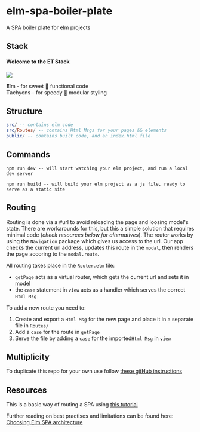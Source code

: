 # elm-spa-boiler-plate
A SPA boiler plate for elm projects

## Stack
#### Welcome to the ET Stack  
![](https://media.giphy.com/media/gHcPh3ehbRGik/giphy.gif)

**E**lm - for sweet :candy: functional code  
**T**achyons - for speedy :dash: modular styling

## Structure
``` elm
src/ -- contains elm code
src/Routes/ -- contains Html Msgs for your pages && elements
public/ -- contains built code, and an index.html file
```

## Commands
`npm run dev -- will start watching your elm project, and run a local dev
server`

`npm run build -- will build your elm project as a js file, ready to serve as a static site`

## Routing
Routing is done via a #url to avoid reloading the page and loosing model's state. There are workarounds for this, but this a simple solution that requires minimal code (_check resources below for alternatives_). The router works by using the `Navigation` package which gives us access to the url. Our app checks the current url address, updates this route in the `modal`, then renders the page accoring to the `modal.route`.

All routing takes place in the ```Router.elm``` file:
- ```getPage``` acts as a virtual router, which gets the current url and sets it in model
- the ```case``` statement in ```view``` acts as a handler which serves the correct ```Html Msg```

To add a new route you need to:
1. Create and export a ```Html Msg``` for the new page and place it in a separate file in ```Routes/```
2. Add a ```case``` for the route in ```getPage```
3. Serve the file by adding a ```case``` for the imported```Html Msg``` in ```view ```

## Multiplicity
To duplicate this repo for your own use follow [these gitHub instructions](https://help.github.com/articles/duplicating-a-repository/)

## Resources
This is a basic way of routing a SPA using [this tutorial](https://medium.com/@nithstong/spa-simple-with-elm-navigation-630bdfdbef94)

Further reading on best practises and limitations can be found here:
[Choosing Elm SPA architecture](https://medium.com/elm-shorts/choosing-the-right-elm-spa-architecture-d6e8275f6899)
